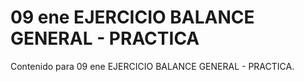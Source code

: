 # 09 ene  EJERCICIO BALANCE GENERAL - PRACTICA

Contenido para 09 ene  EJERCICIO BALANCE GENERAL - PRACTICA.
